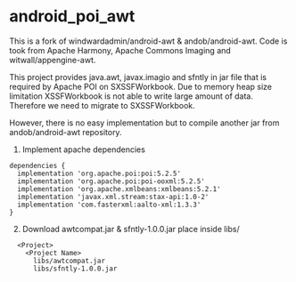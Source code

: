 # android_poi_awt
This is a fork of windwardadmin/android-awt & andob/android-awt.
Code is took from Apache Harmony, Apache Commons Imaging and witwall/appengine-awt.

This project provides java.awt, javax.imagio and sfntly in jar file that is required by Apache POI on SXSSFWorkbook.
Due to memory heap size limitation XSSFWorkbook is not able to write large amount of data. Therefore we need to migrate to SXSSFWorkbook. 

However, there is no easy implementation but to compile another jar from andob/android-awt repository.

1) Implement apache dependencies
````
dependencies {
  implementation 'org.apache.poi:poi:5.2.5'
  implementation 'org.apache.poi:poi-ooxml:5.2.5'
  implementation 'org.apache.xmlbeans:xmlbeans:5.2.1'
  implementation 'javax.xml.stream:stax-api:1.0-2'
  implementation 'com.fasterxml:aalto-xml:1.3.3'
}
````
2) Download awtcompat.jar & sfntly-1.0.0.jar place inside libs/
````
  <Project>
    <Project Name>
      libs/awtcompat.jar
      libs/sfntly-1.0.0.jar
````

